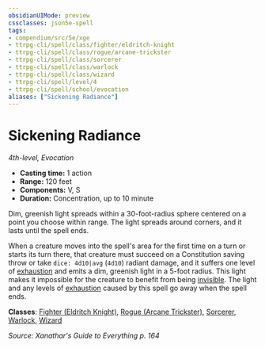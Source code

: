 ```yaml
---
obsidianUIMode: preview
cssclasses: json5e-spell
tags:
- compendium/src/5e/xge
- ttrpg-cli/spell/class/fighter/eldritch-knight
- ttrpg-cli/spell/class/rogue/arcane-trickster
- ttrpg-cli/spell/class/sorcerer
- ttrpg-cli/spell/class/warlock
- ttrpg-cli/spell/class/wizard
- ttrpg-cli/spell/level/4
- ttrpg-cli/spell/school/evocation
aliases: ["Sickening Radiance"]
---
```

# Sickening Radiance
*4th-level, Evocation*  

- **Casting time:** 1 action
- **Range:** 120 feet
- **Components:** V, S
- **Duration:** Concentration, up to 10 minute

Dim, greenish light spreads within a 30-foot-radius sphere centered on a point you choose within range. The light spreads around corners, and it lasts until the spell ends.

When a creature moves into the spell's area for the first time on a turn or starts its turn there, that creature must succeed on a Constitution saving throw or take `dice: 4d10|avg` (`4d10`) radiant damage, and it suffers one level of [exhaustion](/compendium/rules/conditions.md#exhaustion) and emits a dim, greenish light in a 5-foot radius. This light makes it impossible for the creature to benefit from being [invisible](/compendium/rules/conditions.md#invisible). The light and any levels of [exhaustion](/compendium/rules/conditions.md#exhaustion) caused by this spell go away when the spell ends.

**Classes**: [Fighter (Eldritch Knight)](compendium/classes/fighter-eldritch-knight.md), [Rogue (Arcane Trickster)](compendium/classes/rogue-arcane-trickster.md), [Sorcerer](compendium/classes/sorcerer.md), [Warlock](compendium/classes/warlock.md), [Wizard](compendium/classes/wizard.md)

*Source: Xanathar's Guide to Everything p. 164*